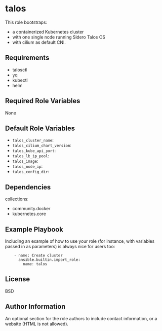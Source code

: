 talos
=====

This role bootstraps:
- a containerized Kubernetes cluster
- with one single node running Sidero Talos OS
- with cilium as default CNI.

Requirements
------------

- talosctl
- yq
- kubectl
- helm

Required Role Variables
-----------------------

None

Default Role Variables
----------------------

- `talos_cluster_name`:
- `talos_cilium_chart_version`:
- `talos_kube_api_port`:
- `talos_lb_ip_pool`:
- `talos_image`:
- `talos_node_ip`:
- `talos_config_dir`:

Dependencies
------------

collections:
  - community.docker
  - kubernetes.core

Example Playbook
----------------

Including an example of how to use your role (for instance, with variables passed in as parameters) is always nice for users too:

```
    - name: Create cluster
      ansible.builtin.import_role:
        name: talos
```

License
-------

BSD

Author Information
------------------

An optional section for the role authors to include contact information, or a website (HTML is not allowed).
